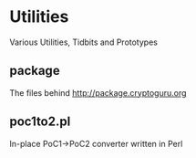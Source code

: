 # Utilities

Various Utilities, Tidbits and Prototypes

## package

The files behind http://package.cryptoguru.org

## poc1to2.pl

In-place PoC1->PoC2 converter written in Perl
